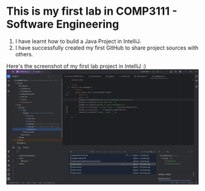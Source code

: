 # This is my first lab in COMP3111 - Software Engineering

1. I have learnt how to build a Java Project in IntelliJ.
2. I have successfully created my first GitHub to share project sources with others.

Here's the screenshot of my first lab project in IntelliJ :)
![img_3.png](img_3.png)